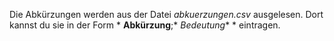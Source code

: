 Die Abkürzungen werden aus der Datei *abkuerzungen.csv* ausgelesen. Dort kannst du sie in der Form * **Abkürzung**;*
*Bedeutung** * eintragen.
